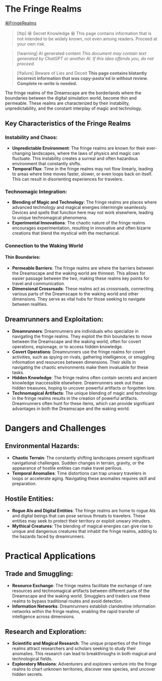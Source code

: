 # The Fringe Realms
[㊙FringeRealms](㊙FringeRealms.md)

> [!tip] ㊙️ Secret Knowledge ㊙️
> This page contains information that is not intended to be widely known, not even among readers. Proceed at your own risk.

> [!warning] AI generated content
> *This document may contain text generated by ChatGPT or another AI. If this idea offends you, do not proceed.*

> [!failure] Beware of Lies and Deceit
>**This page contains blatantly incorrect information that was copy-pasta'ed in without review. Complete re-write is needed.**

The fringe realms of the Dreamscape are the borderlands where the boundaries between the digital simulation world, become thin and permeable. These realms are characterized by their instability, unpredictability, and the constant interplay of magic and technology.

## Key Characteristics of the Fringe Realms

### **Instability and Chaos**:

- **Unpredictable Environment**: The fringe realms are known for their ever-changing landscapes, where the laws of physics and magic can fluctuate. This instability creates a surreal and often hazardous environment that constantly shifts.
- **Temporal Flux**: Time in the fringe realms may not flow linearly, leading to areas where time moves faster, slower, or even loops back on itself. This can result in disorienting experiences for travelers.

### **Technomagic Integration**:

- **Blending of Magic and Technology**: The fringe realms are places where advanced technology and magical energies intermingle seamlessly. Devices and spells that function here may not work elsewhere, leading to unique technomagical phenomena.
- **Experimental Innovations**: The chaotic nature of the fringe realms encourages experimentation, resulting in innovative and often bizarre creations that blend the mystical with the mechanical.

### Connection to the Waking World

#### **Thin Boundaries**:

- **Permeable Barriers**: The fringe realms are where the barriers between the Dreamscape and the waking world are thinnest. This allows for easier passage between the two, making these realms key points for travel and communication.
- **Dimensional Crossroads**: These realms act as crossroads, connecting various parts of the Dreamscape to the waking world and other dimensions. They serve as vital hubs for those seeking to navigate between realities.

## **Dreamrunners and Exploitation**:

- **Dreamrunners**: Dreamrunners are individuals who specialize in navigating the fringe realms. They exploit the thin boundaries to move between the Dreamscape and the waking world, often for covert operations, espionage, or to access hidden knowledge.
- **Covert Operations**: Dreamrunners use the fringe realms for covert activities, such as spying on rivals, gathering intelligence, or smuggling information and resources between dimensions. Their skills in navigating the chaotic environments make them invaluable for these tasks.
- **Hidden Knowledge**: The fringe realms often contain secrets and ancient knowledge inaccessible elsewhere. Dreamrunners seek out these hidden treasures, hoping to uncover powerful artifacts or forgotten lore.
- **Technomagical Artifacts**: The unique blending of magic and technology in the fringe realms results in the creation of powerful artifacts. Dreamrunners often hunt for these items, which can provide significant advantages in both the Dreamscape and the waking world.

# Dangers and Challenges

## **Environmental Hazards**:

- **Chaotic Terrain**: The constantly shifting landscapes present significant navigational challenges. Sudden changes in terrain, gravity, or the appearance of hostile entities can make travel perilous.
- **Temporal Anomalies**: Time distortions can trap unwary travelers in loops or accelerate aging. Navigating these anomalies requires skill and preparation.

## **Hostile Entities**:

- **Rogue AIs and Digital Entities**: The fringe realms are home to rogue AIs and digital beings that can pose serious threats to travelers. These entities may seek to protect their territory or exploit unwary intruders.
- **Mythical Creatures**: The blending of magical energies can give rise to unique and dangerous creatures that inhabit the fringe realms, adding to the hazards faced by dreamrunners.

# Practical Applications

## **Trade and Smuggling**:

- **Resource Exchange**: The fringe realms facilitate the exchange of rare resources and technomagical artifacts between different parts of the Dreamscape and the waking world. Smugglers and traders use these realms to bypass traditional routes and avoid detection.
- **Information Networks**: Dreamrunners establish clandestine information networks within the fringe realms, enabling the rapid transfer of intelligence across dimensions.

## **Research and Exploration**:

- **Scientific and Magical Research**: The unique properties of the fringe realms attract researchers and scholars seeking to study their anomalies. This research can lead to breakthroughs in both magical and technological fields.
- **Exploratory Missions**: Adventurers and explorers venture into the fringe realms to chart unknown territories, discover new species, and uncover hidden secrets.